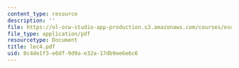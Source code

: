 ```yaml
---
content_type: resource
description: ''
file: https://ol-ocw-studio-app-production.s3.amazonaws.com/courses/esd-342-advanced-system-architecture-spring-2006/8c4de1f3e6df9d9ae32a17db9ee6e6c6_lec4.pdf
file_type: application/pdf
resourcetype: Document
title: lec4.pdf
uid: 8c4de1f3-e6df-9d9a-e32a-17db9ee6e6c6
---
```

